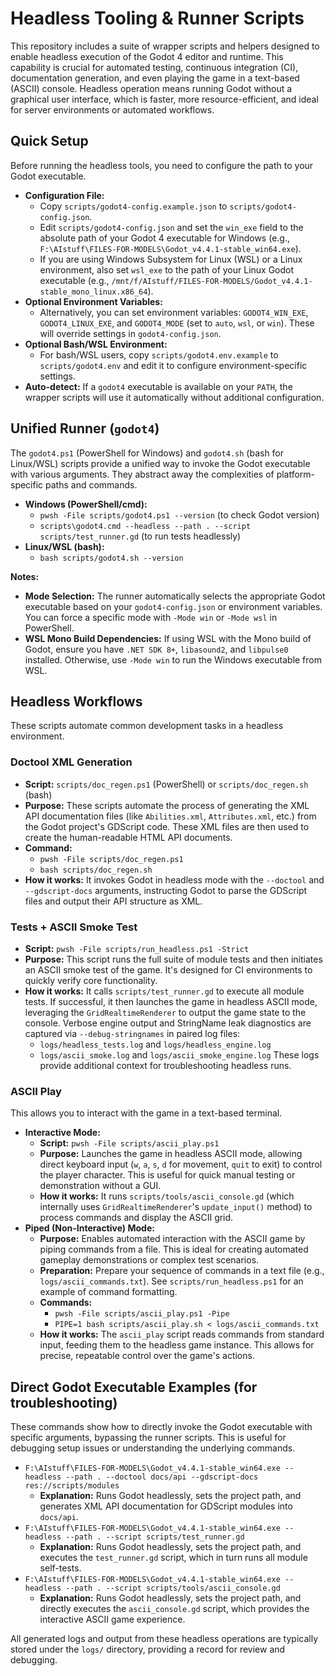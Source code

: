 Headless Tooling & Runner Scripts
=================================

This repository includes a suite of wrapper scripts and helpers designed to enable headless execution of the Godot 4 editor and runtime. This capability is crucial for automated testing, continuous integration (CI), documentation generation, and even playing the game in a text-based (ASCII) console. Headless operation means running Godot without a graphical user interface, which is faster, more resource-efficient, and ideal for server environments or automated workflows.

## Quick Setup

Before running the headless tools, you need to configure the path to your Godot executable.

*   **Configuration File:**
    *   Copy `scripts/godot4-config.example.json` to `scripts/godot4-config.json`.
    *   Edit `scripts/godot4-config.json` and set the `win_exe` field to the absolute path of your Godot 4 executable for Windows (e.g., `F:\AIstuff\FILES-FOR-MODELS\Godot_v4.4.1-stable_win64.exe`).
    *   If you are using Windows Subsystem for Linux (WSL) or a Linux environment, also set `wsl_exe` to the path of your Linux Godot executable (e.g., `/mnt/f/AIstuff/FILES-FOR-MODELS/Godot_v4.4.1-stable_mono_linux.x86_64`).
*   **Optional Environment Variables:**
    *   Alternatively, you can set environment variables: `GODOT4_WIN_EXE`, `GODOT4_LINUX_EXE`, and `GODOT4_MODE` (set to `auto`, `wsl`, or `win`). These will override settings in `godot4-config.json`.
*   **Optional Bash/WSL Environment:**
    *   For bash/WSL users, copy `scripts/godot4.env.example` to `scripts/godot4.env` and edit it to configure environment-specific settings.
*   **Auto-detect:** If a `godot4` executable is available on your `PATH`, the wrapper scripts will use it automatically without additional configuration.

## Unified Runner (`godot4`)

The `godot4.ps1` (PowerShell for Windows) and `godot4.sh` (bash for Linux/WSL) scripts provide a unified way to invoke the Godot executable with various arguments. They abstract away the complexities of platform-specific paths and commands.

*   **Windows (PowerShell/cmd):**
    *   `pwsh -File scripts/godot4.ps1 --version` (to check Godot version)
    *   `scripts\godot4.cmd --headless --path . --script scripts/test_runner.gd` (to run tests headlessly)
*   **Linux/WSL (bash):**
    *   `bash scripts/godot4.sh --version`

**Notes:**
*   **Mode Selection:** The runner automatically selects the appropriate Godot executable based on your `godot4-config.json` or environment variables. You can force a specific mode with `-Mode win` or `-Mode wsl` in PowerShell.
*   **WSL Mono Build Dependencies:** If using WSL with the Mono build of Godot, ensure you have `.NET SDK 8+`, `libasound2`, and `libpulse0` installed. Otherwise, use `-Mode win` to run the Windows executable from WSL.

## Headless Workflows

These scripts automate common development tasks in a headless environment.

### Doctool XML Generation

*   **Script:** `scripts/doc_regen.ps1` (PowerShell) or `scripts/doc_regen.sh` (bash)
*   **Purpose:** These scripts automate the process of generating the XML API documentation files (like `Abilities.xml`, `Attributes.xml`, etc.) from the Godot project's GDScript code. These XML files are then used to create the human-readable HTML API documents.
*   **Command:**
    *   `pwsh -File scripts/doc_regen.ps1`
    *   `bash scripts/doc_regen.sh`
*   **How it works:** It invokes Godot in headless mode with the `--doctool` and `--gdscript-docs` arguments, instructing Godot to parse the GDScript files and output their API structure as XML.

### Tests + ASCII Smoke Test

*   **Script:** `pwsh -File scripts/run_headless.ps1 -Strict`
*   **Purpose:** This script runs the full suite of module tests and then initiates an ASCII smoke test of the game. It's designed for CI environments to quickly verify core functionality.
*   **How it works:** It calls `scripts/test_runner.gd` to execute all module tests. If successful, it then launches the game in headless ASCII mode, leveraging the `GridRealtimeRenderer` to output the game state to the console. Verbose engine output and StringName leak diagnostics are captured via `--debug-stringnames` in paired log files:
    * `logs/headless_tests.log` and `logs/headless_engine.log`
    * `logs/ascii_smoke.log` and `logs/ascii_smoke_engine.log`
  These logs provide additional context for troubleshooting headless runs.

### ASCII Play

This allows you to interact with the game in a text-based terminal.

*   **Interactive Mode:**
    *   **Script:** `pwsh -File scripts/ascii_play.ps1`
    *   **Purpose:** Launches the game in headless ASCII mode, allowing direct keyboard input (`w`, `a`, `s`, `d` for movement, `quit` to exit) to control the player character. This is useful for quick manual testing or demonstration without a GUI.
    *   **How it works:** It runs `scripts/tools/ascii_console.gd` (which internally uses `GridRealtimeRenderer`'s `update_input()` method) to process commands and display the ASCII grid.
*   **Piped (Non-Interactive) Mode:**
    *   **Purpose:** Enables automated interaction with the ASCII game by piping commands from a file. This is ideal for creating automated gameplay demonstrations or complex test scenarios.
    *   **Preparation:** Prepare your sequence of commands in a text file (e.g., `logs/ascii_commands.txt`). See `scripts/run_headless.ps1` for an example of command formatting.
    *   **Commands:**
        *   `pwsh -File scripts/ascii_play.ps1 -Pipe`
        *   `PIPE=1 bash scripts/ascii_play.sh < logs/ascii_commands.txt`
    *   **How it works:** The `ascii_play` script reads commands from standard input, feeding them to the headless game instance. This allows for precise, repeatable control over the game's actions.

## Direct Godot Executable Examples (for troubleshooting)

These commands show how to directly invoke the Godot executable with specific arguments, bypassing the runner scripts. This is useful for debugging setup issues or understanding the underlying commands.

*   `F:\AIstuff\FILES-FOR-MODELS\Godot_v4.4.1-stable_win64.exe --headless --path . --doctool docs/api --gdscript-docs res://scripts/modules`
    *   **Explanation:** Runs Godot headlessly, sets the project path, and generates XML API documentation for GDScript modules into `docs/api`.
*   `F:\AIstuff\FILES-FOR-MODELS\Godot_v4.4.1-stable_win64.exe --headless --path . --script scripts/test_runner.gd`
    *   **Explanation:** Runs Godot headlessly, sets the project path, and executes the `test_runner.gd` script, which in turn runs all module self-tests.
*   `F:\AIstuff\FILES-FOR-MODELS\Godot_v4.4.1-stable_win64.exe --headless --path . --script scripts/tools/ascii_console.gd`
    *   **Explanation:** Runs Godot headlessly, sets the project path, and directly executes the `ascii_console.gd` script, which provides the interactive ASCII game experience.

All generated logs and output from these headless operations are typically stored under the `logs/` directory, providing a record for review and debugging.